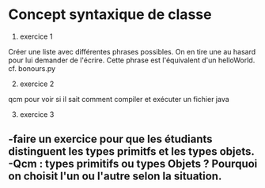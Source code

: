 # Concept syntaxique de classe

1) exercice 1

Créer une liste avec différentes phrases possibles. On en tire une au hasard pour lui demander de l'écrire. Cette phrase est l'équivalent d'un helloWorld.
cf. bonours.py

2) exercice 2

qcm pour voir si il sait comment compiler et exécuter un fichier java

3) exercice 3

-faire un exercice pour que les étudiants distinguent les types primitfs et les types objets.
-Qcm : types primitifs ou types Objets ? Pourquoi on choisit l'un ou l'autre selon la situation.
-


